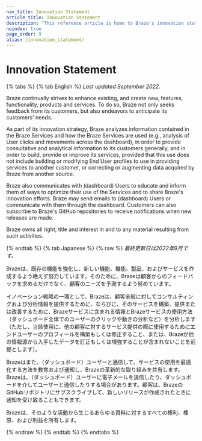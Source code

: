 ```yaml
---
nav_title: Innovation Statement
article_title: Innovation Statement
description: "This reference article is home to Braze's innovation statement."
noindex: true
page_order: 9
alias: /innovation_statement/
---
```


<!--
Warning! Don't make any changes to this document without approval from the legal department.
-->

# Innovation Statement

{% tabs %}
{% tab English %}
_Last updated September 2022._

Braze continually strives to enhance existing, and create new, features, functionality, products and services. To do so, Braze not only seeks feedback from its customers, but also endeavors to anticipate its customers' needs.

As part of its innovation strategy, Braze analyzes information contained in the Braze Services and how the Braze Services are used (e.g., analysis of User clicks and movements across the dashboard), in order to provide consultative and analytical information to its customers generally, and in order to build, provide or improve its services, provided that this use does not include building or modifying End User profiles to use in providing services to another customer, or correcting or augmenting data acquired by Braze from another source.

Braze also communicates with (dashboard) Users to educate and inform them of ways to optimize their use of the Services and to share Braze's innovation efforts. Braze may send emails to (dashboard) Users or communicate with them through the dashboard. Customers can also subscribe to Braze's GitHub repositories to receive notifications when new releases are made.

Braze owns all right, title and interest in and to any material resulting from such activities.

{% endtab %}
{% tab Japanese %}
{% raw %}
_最終更新日は2022年9月です。_

Brazeは、既存の機能を強化し、新しい機能、機能、製品、およびサービスを作成するよう絶えず努力しています。そのために、Brazeは顧客からのフィードバックを求めるだけでなく、顧客のニーズを予測するよう努めています。

イノベーション戦略の一環として、Brazeは、顧客全般に対してコンサルティングおよび分析情報を提供するために、ならびに、そのサービスを構築、提供または改善するために、Brazeサービスに含まれる情報とBrazeサービスの使用方法（ダッシュボード全体でのユーザーのクリックや動きの分析など）を分析します（ただし、当該使用に、他の顧客に対するサービス提供の際に使用するためにエンドユーザーのプロフィールを構築もしくは修正すること、または、Brazeが他の情報源から入手したデータを訂正もしくは増強することが含まれないことを前提とします）。

Brazeはまた、（ダッシュボード）ユーザーと通信して、サービスの使用を最適化する方法を教育および通知し、Brazeの革新的な取り組みを共有します。Brazeは、（ダッシュボード）ユーザーに電子メールを送信したり、ダッシュボードを介してユーザーと通信したりする場合があります。顧客は、BrazeのGitHubリポジトリにサブスクライブして、新しいリリースが作成されたときに通知を受け取ることもできます。

Brazeは、そのような活動から生じるあらゆる資料に対するすべての権利、権原、および利益を所有します。

{% endraw %}
{% endtab %}
{% endtabs %}